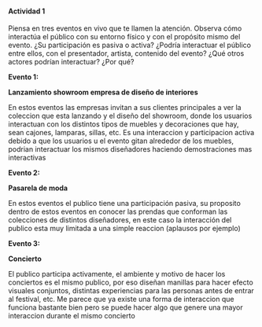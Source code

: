 #### Actividad 1

Piensa en tres eventos en vivo que te llamen la atención. Observa cómo interactúa el público con su entorno físico y con el propósito mismo del evento. ¿Su participación es pasiva o activa? ¿Podría interactuar el público entre ellos, con el presentador, artista, contenido del evento? ¿Qué otros actores podrían interactuar? ¿Por qué?

**Evento 1:** 

**Lanzamiento showroom empresa de diseño de interiores**

En estos eventos las empresas invitan a sus clientes principales a ver la coleccion que esta lanzando y el diseño del showroom, donde los usuarios interactuan con los distintos tipos de muebles y decoraciones que hay, sean cajones, lamparas, sillas, etc. Es una interaccion y participacion activa debido a que los usuarios u el evento gitan alrededor de los muebles, podrian interactuar los mismos diseñadores haciendo demostraciones mas interactivas

**Evento 2:**

**Pasarela de moda**

En estos eventos el publico tiene una participación pasiva, su proposito dentro de estos eventos en conocer las prendas que conforman las colecciones de distintos diseñadores, en este caso la interacción del publico esta muy limitada a una simple reaccion (aplausos por ejemplo)

**Evento 3:** 

**Concierto**

El publico participa activamente, el ambiente y motivo de hacer los conciertos es el mismo publico, por eso diseñan manillas para hacer efecto visuales conjuntos, distintas experiencias para las personas antes de entrar al festival, etc. Me parece que ya existe una forma de interaccion que funciona bastante bien pero se puede hacer algo que genere una mayor interaccion durante el mismo concierto
